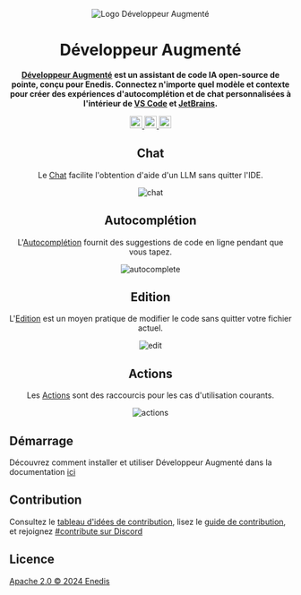 <div align="center">

![Logo Développeur Augmenté](media/logo-xs.png)

</div>

<h1 align="center">Développeur Augmenté</h1>

<div align="center">

**[Développeur Augmenté](https://docs.continue.dev) est un assistant de code IA open-source de pointe, conçu pour Enedis. Connectez n'importe quel modèle et contexte pour créer des expériences d'autocomplétion et de chat personnalisées à l'intérieur de [VS Code](https://marketplace.visualstudio.com/items?itemName=Continue.continue) et [JetBrains](https://plugins.jetbrains.com/plugin/22707-continue-extension).**

</div>

<div align="center">

<a target="_blank" href="https://opensource.org/licenses/Apache-2.0" style="background:none">
    <img src="https://img.shields.io/badge/License-Apache_2.0-blue.svg" style="height: 22px;" />
</a>
<a target="_blank" href="https://docs.continue.dev" style="background:none">
    <img src="https://img.shields.io/badge/Documentation-Enedis-blue" style="height: 22px;" />
</a>
<a target="_blank" href="https://discord.gg/vapESyrFmJ" style="background:none">
    <img src="https://img.shields.io/badge/discord-join-Enedis.svg?labelColor=191937&color=6F6FF7&logo=discord" style="height: 22px;" />
</a>

<p></p>

## Chat

Le [Chat](https://continue.dev/docs/chat/how-to-use-it) facilite l'obtention d'aide d'un LLM sans quitter l'IDE.

![chat](docs/static/img/chat.gif)

## Autocomplétion

L'[Autocomplétion](https://continue.dev/docs/autocomplete/how-to-use-it) fournit des suggestions de code en ligne pendant que vous tapez.

![autocomplete](docs/static/img/autocomplete.gif)

## Edition

L'[Edition](https://continue.dev/docs/edit/how-to-use-it) est un moyen pratique de modifier le code sans quitter votre fichier actuel.

![edit](docs/static/img/edit.gif)

## Actions

Les [Actions](https://continue.dev/docs/actions/how-to-use-it) sont des raccourcis pour les cas d'utilisation courants.

![actions](docs/static/img/actions.gif)

</div>

## Démarrage

Découvrez comment installer et utiliser Développeur Augmenté dans la documentation [ici](https://continue.dev/docs/getting-started/install)

## Contribution

Consultez le [tableau d'idées de contribution](https://github.com/orgs/continuedev/projects/2), lisez le [guide de contribution](https://github.com/continuedev/continue/blob/main/CONTRIBUTING.md), et rejoignez [#contribute sur Discord](https://discord.gg/vapESyrFmJ)

## Licence

[Apache 2.0 © 2024 Enedis](./LICENSE)
